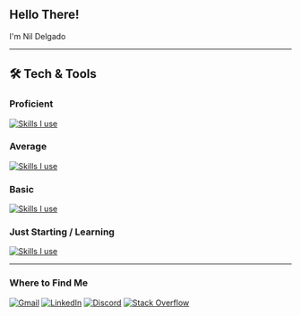 ## Hello There!

I'm Nil Delgado

---

## 🛠️ Tech & Tools

### Proficient
[![Skills I use](https://skillicons.dev/icons?i=html,css,bootstrap,tailwind,figma)](https://skillicons.dev)

### Average
[![Skills I use](https://skillicons.dev/icons?i=blender,xd,photoshop,illustrator,premiere)](https://skillicons.dev)

### Basic
[![Skills I use](https://skillicons.dev/icons?i=js,mysql)](https://skillicons.dev)

### Just Starting / Learning
[![Skills I use](https://skillicons.dev/icons?i=cpp,markdown,latex,obsidian,git)](https://skillicons.dev)

---

### Where to Find Me

[![Gmail](https://img.shields.io/badge/gmail-%23EA4335?style=for-the-badge&logo=gmail&logoColor=white)](mailto:nildruiz@gmail.com)
[![LinkedIn](https://img.shields.io/badge/linkedin-%230a66c2?style=for-the-badge&logoColor=white)](https://www.linkedin.com/in/nil-delgado)
[![Discord](https://img.shields.io/badge/discord-%235865F2?style=for-the-badge&logo=discord&logoColor=white)](https://discordapp.com/users/680762492636364862)
[![Stack Overflow](https://img.shields.io/badge/stackoverflow-%23F58025?style=for-the-badge&logo=stackoverflow&logoColor=white)](https://stackoverflow.com/users/31519654/soku)
